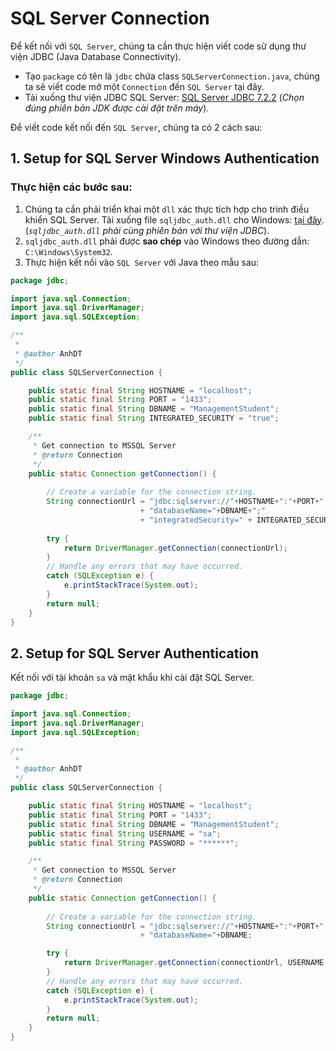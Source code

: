 # SQL Server Connection

Để kết nối với `SQL Server`, chúng ta cần thực hiện viết code sử dụng thư viện JDBC (Java Database Connectivity).

- Tạo `package` có tên là `jdbc` chứa class `SQLServerConnection.java`, chúng ta sẽ viết code mở một `Connection` đến `SQL Server` tại đây.
- Tải xuống thư viện JDBC SQL Server: [SQL Server JDBC 7.2.2](https://github.com/AnhDT11/Course-JavaCore-JDBC/tree/master/Library) (_Chọn đúng phiên bản JDK được cài đặt trên máy_). 

Để viết code kết nối đến `SQL Server`, chúng ta có 2 cách sau:

## 1. Setup for SQL Server Windows Authentication

### Thực hiện các bước sau:

1. Chúng ta cần phải triển khai một `dll` xác thực tích hợp cho trình điều khiển SQL Server. Tải xuống file `sqljdbc_auth.dll` cho Windows: [tại đây](https://github.com/AnhDT11/Course-JavaCore-JDBC/tree/master/Library/auth/x64). (_`sqljdbc_auth.dll` phải cùng phiên bản với thư viện JDBC_).
2. `sqljdbc_auth.dll` phải được __sao chép__ vào Windows theo đường dẫn: `C:\Windows\System32`.
3. Thực hiện kết nối vào `SQL Server` với Java theo mẫu sau:

```java
package jdbc;

import java.sql.Connection;
import java.sql.DriverManager;
import java.sql.SQLException;

/**
 *
 * @author AnhDT
 */
public class SQLServerConnection {

    public static final String HOSTNAME = "localhost";
    public static final String PORT = "1433";
    public static final String DBNAME = "ManagementStudent";
    public static final String INTEGRATED_SECURITY = "true";

    /**
     * Get connection to MSSQL Server
     * @return Connection
     */
    public static Connection getConnection() {
        
        // Create a variable for the connection string.
        String connectionUrl = "jdbc:sqlserver://"+HOSTNAME+":"+PORT+";"
                             + "databaseName="+DBNAME+";"
                             + "integratedSecurity=" + INTEGRATED_SECURITY;
                             
        try {
            return DriverManager.getConnection(connectionUrl);
        }
        // Handle any errors that may have occurred.
        catch (SQLException e) {
            e.printStackTrace(System.out);
        }
        return null;
    }
}

```

## 2. Setup for SQL Server Authentication

Kết nối với tài khoản `sa` và mật khẩu khi cài đặt SQL Server.

```java
package jdbc;

import java.sql.Connection;
import java.sql.DriverManager;
import java.sql.SQLException;

/**
 *
 * @author AnhDT
 */
public class SQLServerConnection {

    public static final String HOSTNAME = "localhost";
    public static final String PORT = "1433";
    public static final String DBNAME = "ManagementStudent";
    public static final String USERNAME = "sa";
    public static final String PASSWORD = "******";

    /**
     * Get connection to MSSQL Server
     * @return Connection
     */
    public static Connection getConnection() {
        
        // Create a variable for the connection string.
        String connectionUrl = "jdbc:sqlserver://"+HOSTNAME+":"+PORT+";"
                             + "databaseName="+DBNAME;

        try {
            return DriverManager.getConnection(connectionUrl, USERNAME, PASSWORD);
        }
        // Handle any errors that may have occurred.
        catch (SQLException e) {
            e.printStackTrace(System.out);
        }
        return null;
    }
}

```
